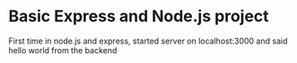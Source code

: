 # Basic Express and Node.js project

First time in node.js and express, started server on localhost:3000 and said hello world from the backend
